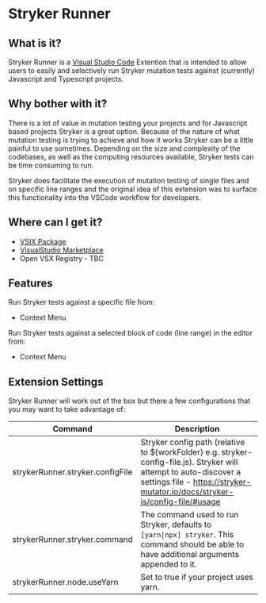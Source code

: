 # Stryker Runner

## What is it?

Stryker Runner is a [Visual Studio Code](https://code.visualstudio.com) Extention that is intended to allow users to easily and selectively run Stryker mutation tests against (currently) Javascript and Typescript projects.

## Why bother with it?

There is a lot of value in mutation testing your projects and for Javascript based projects Stryker is a great option. Because of the nature of what mutation testing is trying to achieve and how it works Stryker can be a little painful to use sometimes. Depending on the size and complexity of the codebases, as well as the computing resources available, Stryker tests can be time consuming to run.

Stryker does facilitate the execution of mutation testing of single files and on specific line ranges and the original idea of this extension was to surface this functionality into the VSCode workflow for developers.

## Where can I get it?

- [VSIX Package](https://github.com/slcp/stryker-runner/releases)
- [VisualStudio Marketplace](https://marketplace.visualstudio.com/items?itemName=pixabelle.stryker-runner)
- Open VSX Registry - TBC

## Features

Run Stryker tests against a specific file from:

- Context Menu

Run Stryker tests against a selected block of code (line range) in the editor from:

- Context Menu

## Extension Settings

Stryker Runner will work out of the box but there a few configurations that you may want to take advantage of:

| Command                          | Description                                                                                                                                                                                        |
| -------------------------------- | -------------------------------------------------------------------------------------------------------------------------------------------------------------------------------------------------- |
| strykerRunner.stryker.configFile | Stryker config path (relative to ${workFolder} e.g. stryker-config-file.js). Stryker will attempt to auto-discover a settings file - https://stryker-mutator.io/docs/stryker-js/config-file/#usage |
| strykerRunner.stryker.command    | The command used to run Stryker, defaults to `[yarn\|npx] stryker`. This command should be able to have additional arguments appended to it.                                                       |
| strykerRunner.node.useYarn       | Set to true if your project uses yarn.                                                                                                                                                             |
